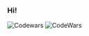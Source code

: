 ### Hi!
![Codewars](https://img.shields.io/badge/Codewars-B1361E?style=for-the-badge&logo=codewars&logoColor=grey) ![CodeWars](https://www.codewars.com/users/TSEG/badges/micro)
<!--
**GhostWheat/GhostWheat** is a ✨ _special_ ✨ repository because its `README.md` (this file) appears on your GitHub profile.

Here are some ideas to get you started:

- 🔭 I’m currently working on ...
- 🌱 I’m currently learning ...
- 👯 I’m looking to collaborate on ...
- 🤔 I’m looking for help with ...
- 💬 Ask me about ...
- 📫 How to reach me: ...
- 😄 Pronouns: ...
- ⚡ Fun fact: ...
-->
